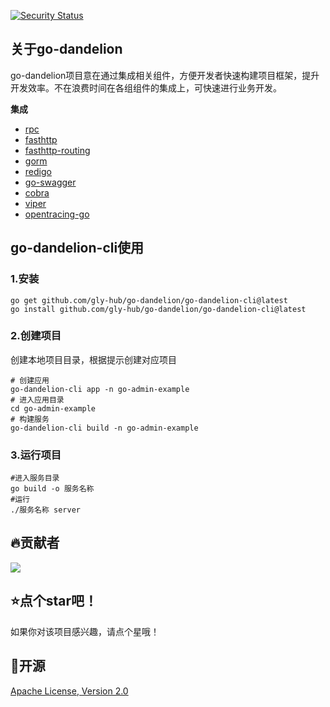 [![Security Status](https://www.murphysec.com/platform3/v31/badge/1666706410635550720.svg)](https://www.murphysec.com/console/report/1666706410597801984/1666706410635550720)
## 关于go-dandelion
go-dandelion项目意在通过集成相关组件，方便开发者快速构建项目框架，提升开发效率。不在浪费时间在各组组件的集成上，可快速进行业务开发。

**集成**
+ [rpc](https://github.com/smallnest/rpcx)
+ [fasthttp](https://github.com/valyala/fasthttp)
+ [fasthttp-routing](https://github.com/qiangxue/fasthttp-routing)
+ [gorm](https://github.com/go-gorm/gorm)
+ [redigo](https://github.com/gomodule/redigo)
+ [go-swagger](https://github.com/go-swagger/go-swagger)
+ [cobra](https://github.com/spf13/cobra)
+ [viper](https://github.com/spf13/viper)
+ [opentracing-go](https://github.com/opentracing/opentracing-go)


## go-dandelion-cli使用

### 1.安装
```
go get github.com/gly-hub/go-dandelion/go-dandelion-cli@latest
go install github.com/gly-hub/go-dandelion/go-dandelion-cli@latest
```

### 2.创建项目
创建本地项目目录，根据提示创建对应项目
```shell
# 创建应用
go-dandelion-cli app -n go-admin-example
# 进入应用目录
cd go-admin-example
# 构建服务
go-dandelion-cli build -n go-admin-example
```

### 3.运行项目
```shell
#进入服务目录
go build -o 服务名称
#运行
./服务名称 server
```

## 🔥贡献者

<a href="https://github.com/gly-hub/go-dandelion/graphs/contributors">
  <img src="https://contrib.rocks/image?repo=gly-hub/go-dandelion" />
</a>

##  ⭐点个star吧！

如果你对该项目感兴趣，请点个星哦！

## 🔑开源
[Apache License, Version 2.0](LICENSE.txt)
